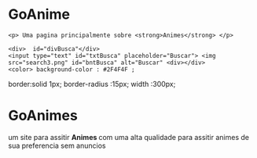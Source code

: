 # GoAnime
<head> 
	<title>GoAnime</title>

	<p> Uma pagina principalmente sobre <strong>Animes</strong> </p>

	<div>  id="divBusca"</div>
	<input type="text" id="txtBusca" placeholder="Buscar"> <img src="search3.png" id="bntBusca" alt="Buscar" <div></div>
	<color> background-color : #2F4F4F ;
border:solid 1px;
border-radius :15px;
width :300px;

<h1> GoAnimes </h1>


<p> um site para assitir <strong> Animes </strong> com uma alta qualidade para assitir animes de sua preferencia sem anuncios</p> 

